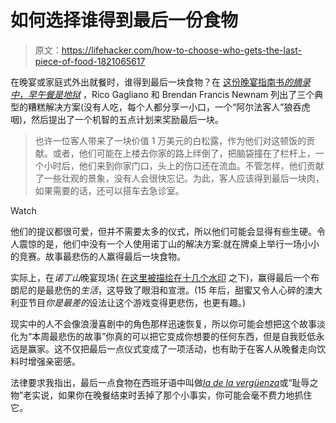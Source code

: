 # 如何选择谁得到最后一份食物

> 原文：<https://lifehacker.com/how-to-choose-who-gets-the-last-piece-of-food-1821065617>

在晚宴或家庭式外出就餐时，谁得到最后一块食物？在 [这份晚宴指南书*的摘录中，早午餐是地狱*](http://www.wbur.org/hereandnow/2017/12/04/brunch-is-hell) ，Rico Gagliano 和 Brendan Francis Newnam 列出了三个典型的糟糕解决方案(没有人吃，每个人都分享一小口，一个“阿尔法客人”狼吞虎咽)，然后提出了一个机智的五点计划来奖励最后一块。

> 也许一位客人带来了一块价值 1 万美元的白松露，作为他们对这顿饭的贡献。或者，他们可能在上楼去你家的路上绊倒了，把脑袋撞在了栏杆上，一个小时后，他们来到你家门口，头上的伤口还在流血。不管怎样，他们贡献了一些壮观的景象，没有人会很快忘记。为此，客人应该得到最后一块肉，如果需要的话，还可以搭车去急诊室。

Watch

他们的提议都很可爱，但并不需要太多的仪式，所以他们可能会显得有些生硬。令人震惊的是，他们中没有一个人使用诺丁山的解决方案:就在牌桌上举行一场小小的竞赛。故事最悲伤的人赢得最后一块食物。

实际上，在*诺丁山*晚宴现场( [在这里被描绘在十几个水印](https://www.youtube.com/watch?v=uui3jdrph5Q) 之下)，赢得最后一个布朗尼的是最悲伤的*生活*，这导致了眼泪和宣泄。(15 年后，甜蜜又令人心碎的澳大利亚节目*你是最差的*设法让这个游戏变得更悲伤，也更有趣。)

现实中的人不会像浪漫喜剧中的角色那样迅速恢复，所以你可能会想把这个故事淡化为“本周最悲伤的故事”你真的可以把它变成你想要的任何东西，但是自我贬低永远是赢家。这不仅把最后一点仪式变成了一项活动，也有助于在客人从晚餐走向饮料时增强亲密感。

法律要求我指出，最后一点食物在西班牙语中叫做[*la de la vergüenza*](https://en.wiktionary.org/wiki/la_de_la_verg%C3%BCenza)或“耻辱之物”老实说，如果你在晚餐结束时丢掉了那个小事实，你可能会毫不费力地抓住它。